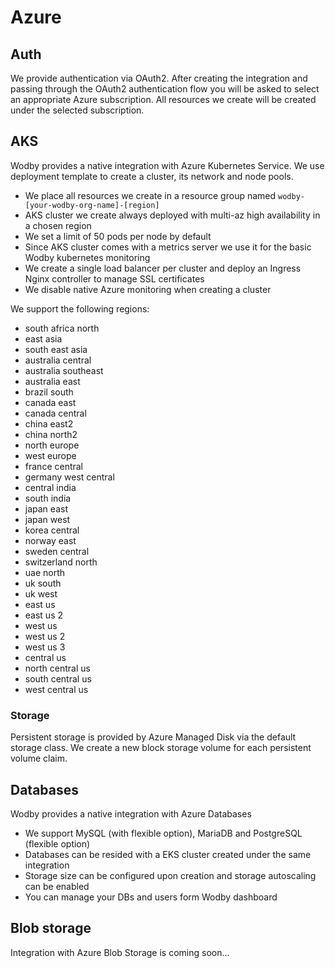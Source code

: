 # Azure

## Auth

We provide authentication via OAuth2. After creating the integration and passing through the OAuth2 authentication flow you will be asked to select an appropriate Azure subscription. All resources we create will be created under the selected subscription.

## AKS

Wodby provides a native integration with Azure Kubernetes Service. We use deployment template to create a cluster, its network and node pools. 

- We place all resources we create in a resource group named `wodby-[your-wodby-org-name]-[region]`
- AKS cluster we create always deployed with multi-az high availability in a chosen region
- We set a limit of 50 pods per node by default
- Since AKS cluster comes with a metrics server we use it for the basic Wodby kubernetes monitoring
- We create a single load balancer per cluster and deploy an Ingress Nginx controller to manage SSL certificates
- We disable native Azure monitoring when creating a cluster

We support the following regions:
- south africa north
- east asia
- south east asia
- australia central
- australia southeast
- australia east
- brazil south
- canada east
- canada central
- china east2
- china north2
- north europe
- west europe
- france central
- germany west central
- central india
- south india
- japan east
- japan west
- korea central
- norway east
- sweden central
- switzerland north
- uae north
- uk south
- uk west
- east us
- east us 2
- west us
- west us 2
- west us 3
- central us
- north central us
- south central us
- west central us

### Storage

Persistent storage is provided by Azure Managed Disk via the default storage class. We create a new block storage volume for each persistent volume claim.

## Databases

Wodby provides a native integration with Azure Databases

- We support MySQL (with flexible option), MariaDB and PostgreSQL (flexible option)
- Databases can be resided with a EKS cluster created under the same integration
- Storage size can be configured upon creation and storage autoscaling can be enabled
- You can manage your DBs and users form Wodby dashboard

## Blob storage

Integration with Azure Blob Storage is coming soon...
